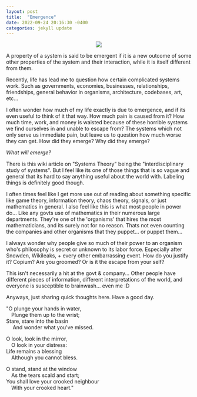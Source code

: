 ```yaml
---
layout: post
title:  "Emergence"
date: 2022-09-24 20:16:30 -0400
categories: jekyll update
---
```


<p align="center">
  <img src="/assets/images/death_spiral.gif">
</p>
A property of a system is said to be emergent if it is a new outcome of some other properties of the system and their interaction, while it is itself different from them.

Recently, life has lead me to question how certain complicated systems work. Such as governments, economies, businesses, relationships, friendships, general behavior in organisms, architecture, codebases, art, etc...

I often wonder how much of my life exactly is due to emergence, and if its even useful to think of it that way. How much pain is caused from it? How much time, work, and money is waisted because of these horrible systems we find ourselves in and unable to escape from? The systems which not only serve us immediate pain, but leave us to question how much worse they can get. How did they emerge? Why did they emerge?  

*What will emerge?*

There is this wiki article on "Systems Theory" being the "interdisciplinary study of systems". But I feel like its one of those things that is so vague and general that its hard to say anything useful about the world with. Labeling things is definitely good though.

I often times feel like I get more use out of reading about something specific like game theory, information theory, chaos theory, signals, or just mathematics in general. I also feel like this is what most people in power do... Like any govts use of mathematics in their numerous large departments. They're one of the 'organisms' that hires the most mathematicians, and its surely not for no reason. Thats not even counting the companies and other organisms that they puppet... or puppet them...

I always wonder why people give so much of their power to an organism who's philosophy is secret or unknown to its labor force. Especially after Snowden, Wikileaks, + every other embarrassing event. How do you justify it? Copium? Are you groomed? Or is it the escape from your self?

This isn't necessarily a hit at the govt & company... Other people have different pieces of information, different interpretations of the world, and everyone is susceptible to brainwash... even me :D

Anyways, just sharing quick thoughts here. Have a good day.
  
"O plunge your hands in water,  
&emsp;Plunge them up to the wrist;  
Stare, stare into the basin  
&emsp; And wonder what you've missed.
  
O look, look in the mirror,  
&emsp;O look in your distress:  
Life remains a blessing  
&emsp;Although you cannot bless.
  
O stand, stand at the window  
&emsp;As the tears scald and start;  
You shall love your crooked neighbour  
&emsp;With your crooked heart."

